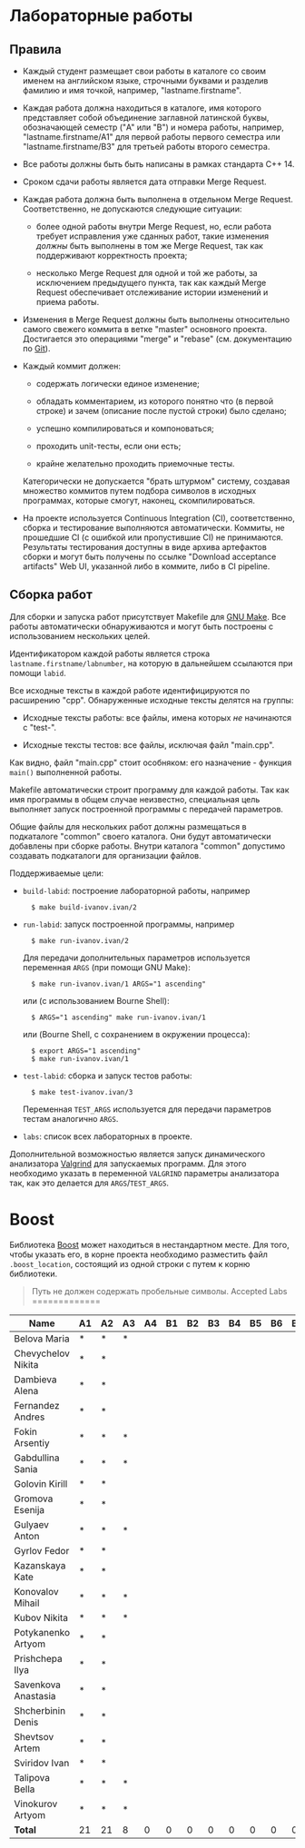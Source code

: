 Лабораторные работы
===================

Правила
-------

* Каждый студент размещает свои работы в каталоге со своим именем на
  английском языке, строчными буквами и разделив фамилию и имя
  точкой, например, "lastname.firstname".

* Каждая работа должна находиться в каталоге, имя которого
  представляет собой объединение заглавной латинской буквы,
  обозначающей семестр ("A" или "B") и номера работы, например,
  "lastname.firstname/A1" для первой работы первого семестра или
  "lastname.firstname/B3" для третьей работы второго семестра.

* Все работы должны быть быть написаны в рамках стандарта C++ 14.

* Сроком сдачи работы является дата отправки Merge Request.

* Каждая работа должна быть выполнена в отдельном Merge
  Request. Соответственно, не допускаются следующие ситуации:

    - более одной работы внутри Merge Request, но, если работа
      требует исправления уже сданных работ, такие изменения *должны*
      быть выполнены в том же Merge Request, так как поддерживают
      корректность проекта;

    - несколько Merge Request для одной и той же работы, за
      исключением предыдущего пункта, так как каждый Merge Request
      обеспечивает отслеживание истории изменений и приема работы.

* Изменения в Merge Request должны быть выполнены относительно самого
  свежего коммита в ветке "master" основного проекта. Достигается это
  операциями "merge" и "rebase" (см. документацию по
  [Git](https://git-scm.com/book)).

* Каждый коммит должен:

    - содержать логически единое изменение;

    - обладать комментарием, из которого понятно что (в первой строке)
      и зачем (описание после пустой строки) было сделано;

    - успешно компилироваться и компоноваться;

    - проходить unit-тесты, если они есть;

    - крайне желательно проходить приемочные тесты.

    Категорически не допускается "брать штурмом" систему, создавая
    множество коммитов путем подбора символов в исходных программах,
    которые смогут, наконец, скомпилироваться.

* На проекте используется Continuous Integration (CI), соответственно,
  сборка и тестирование выполняются автоматически. Коммиты, не
  прошедшие CI (с ошибкой или пропустившие CI) не
  принимаются. Результаты тестирования доступны в виде архива
  артефактов сборки и могут быть получены по ссылке "Download
  acceptance artifacts" Web UI, указанной либо в коммите, либо в CI
  pipeline.

Сборка работ
------------

Для сборки и запуска работ присутствует Makefile для
[GNU Make](https://www.gnu.org/software/make/). Все работы
автоматически обнаруживаются и могут быть построены с использованием
нескольких целей.

Идентификатором каждой работы является строка
`lastname.firstname/labnumber`, на которую в дальнейшем ссылаются при
помощи `labid`.

Все исходные тексты в каждой работе идентифицируются по расширению
"cpp". Обнаруженные исходные тексты делятся на группы:

* Исходные тексты работы: все файлы, имена которых _не_ начинаются с
  "test-".

* Исходные тексты тестов: все файлы, исключая файл "main.cpp".

Как видно, файл "main.cpp" стоит особняком: его назначение - функция
`main()` выполненной работы.

Makefile автоматически строит программу для каждой работы. Так как имя
программы в общем случае неизвестно, специальная цель выполняет запуск
построенной программы с передачей параметров.

Общие файлы для нескольких работ должны размещаться в подкаталоге
"common" своего каталога. Они будут автоматически добавлены при сборке
работы. Внутри каталога "common" допустимо создавать подкаталоги для
организации файлов.

Поддерживаемые цели:

* `build-labid`: построение лабораторной работы, например

        $ make build-ivanov.ivan/2

* `run-labid`: запуск построенной программы, например

        $ make run-ivanov.ivan/2

    Для передачи дополнительных параметров используется переменная
    `ARGS` (при помощи GNU Make):

        $ make run-ivanov.ivan/1 ARGS="1 ascending"

    или (c использованием Bourne Shell):

        $ ARGS="1 ascending" make run-ivanov.ivan/1

    или (Bourne Shell, с сохранением в окружении процесса):

        $ export ARGS="1 ascending"
        $ make run-ivanov.ivan/1

* `test-labid`: сборка и запуск тестов работы:

        $ make test-ivanov.ivan/3

    Переменная `TEST_ARGS` используется для передачи параметров тестам
    аналогично `ARGS`.

* `labs`: список всех лабораторных в проекте.

Дополнительной возможностью является запуск динамического анализатора
[Valgrind](http://valgrind.org) для запускаемых программ. Для этого
необходимо указать в переменной `VALGRIND` параметры анализатора так,
как это делается для `ARGS`/`TEST_ARGS`.

Boost
=====

Библиотека [Boost](http://boost.org) может находиться в нестандартном
месте. Для того, чтобы указать его, в корне проекта необходимо
разместить файл `.boost_location`, состоящий из одной строки с путем к
корню библиотеки.

> Путь не должен содержать пробельные символы.
Accepted Labs
=============

| Name                | A1 | A2 | A3 | A4 | B1 | B2 | B3 | B4 | B5 | B6 | B7 | B8 |
|---------------------|----|----|----|----|----|----|----|----|----|----|----|----|
| Belova Maria        | *  | *  | *  |    |    |    |    |    |    |    |    |    |
| Chevychelov Nikita  | *  | *  |    |    |    |    |    |    |    |    |    |    |
| Dambieva Alena      | *  | *  |    |    |    |    |    |    |    |    |    |    |
| Fernandez Andres    | *  | *  |    |    |    |    |    |    |    |    |    |    |
| Fokin Arsentiy      | *  | *  | *  |    |    |    |    |    |    |    |    |    |
| Gabdullina Sania    | *  | *  | *  |    |    |    |    |    |    |    |    |    |
| Golovin Kirill      | *  | *  |    |    |    |    |    |    |    |    |    |    |
| Gromova Esenija     | *  | *  |    |    |    |    |    |    |    |    |    |    |
| Gulyaev Anton       | *  | *  | *  |    |    |    |    |    |    |    |    |    |
| Gyrlov Fedor        | *  | *  |    |    |    |    |    |    |    |    |    |    |
| Kazanskaya Kate     | *  | *  |    |    |    |    |    |    |    |    |    |    |
| Konovalov Mihail    | *  | *  | *  |    |    |    |    |    |    |    |    |    |
| Kubov Nikita        | *  | *  | *  |    |    |    |    |    |    |    |    |    |
| Potykanenko Artyom  | *  | *  |    |    |    |    |    |    |    |    |    |    |
| Prishchepa Ilya     | *  | *  |    |    |    |    |    |    |    |    |    |    |
| Savenkova Anastasia | *  | *  |    |    |    |    |    |    |    |    |    |    |
| Shcherbinin Denis   | *  | *  |    |    |    |    |    |    |    |    |    |    |
| Shevtsov Artem      | *  | *  |    |    |    |    |    |    |    |    |    |    |
| Sviridov Ivan       | *  | *  |    |    |    |    |    |    |    |    |    |    |
| Talipova Bella      | *  | *  | *  |    |    |    |    |    |    |    |    |    |
| Vinokurov Artyom    | *  | *  | *  |    |    |    |    |    |    |    |    |    |
| __Total__           |  21|  21|   8|   0|   0|   0|   0|   0|   0|   0|   0|   0|
